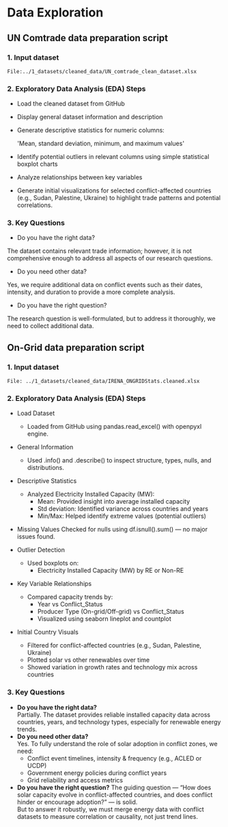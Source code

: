 # Data Exploration

<!-- markdownlint-disable MD031 MD033 MD004 MD009 MD013 MD045 MD024 -->

## UN Comtrade data preparation script

### 1. **Input dataset**  

    File:../1_datasets/cleaned_data/UN_comtrade_clean_dataset.xlsx

### 2. Exploratory Data Analysis (EDA) Steps

- Load the cleaned dataset from GitHub

- Display general dataset information and description

- Generate descriptive statistics for numeric columns:
  
   'Mean, standard deviation, minimum, and maximum values'

- Identify potential outliers in relevant columns using simple statistical
   boxplot charts

- Analyze relationships between key variables

- Generate initial visualizations for selected conflict-affected countries
  (e.g., Sudan, Palestine, Ukraine) to highlight trade patterns and potential correlations.

### 3. Key Questions

- Do you have the right data?

The dataset contains relevant trade information; however, it is not
 comprehensive enough to address all aspects of our research questions.

- Do you need other data?

Yes, we require additional data on conflict events such as their dates,
intensity, and duration to provide a more complete analysis.

- Do you have the right question?
  
The research question is well-formulated, but to address it thoroughly, we need
 to collect additional data.

## On-Grid data preparation script

### 1. Input dataset

    File: ../1_datasets/cleaned_data/IRENA_ONGRIDStats.cleaned.xlsx  

### 2. Exploratory Data Analysis (EDA) Steps

- Load Dataset
  - Loaded from GitHub using pandas.read_excel() with openpyxl engine.

- General Information
  - Used .info() and .describe() to inspect structure, types, nulls, and distributions.

- Descriptive Statistics
  - Analyzed Electricity Installed Capacity (MW):  
    - Mean: Provided insight into average installed capacity
    - Std deviation: Identified variance across countries and years
    - Min/Max: Helped identify extreme values (potential outliers)

- Missing Values
Checked for nulls using df.isnull().sum() — no major issues found.

- Outlier Detection
  - Used boxplots on:
    - Electricity Installed Capacity (MW) by RE or Non-RE

- Key Variable Relationships
  - Compared capacity trends by:
    - Year vs Conflict_Status
    - Producer Type (On-grid/Off-grid) vs Conflict_Status
    - Visualized using seaborn lineplot and countplot

- Initial Country Visuals
  - Filtered for conflict-affected countries (e.g., Sudan, Palestine, Ukraine)
  - Plotted solar vs other renewables over time
  - Showed variation in growth rates and technology mix across countries

### 3. Key Questions

- **Do you have the right data?**  
 Partially. The dataset provides reliable installed capacity data across countries, years, and technology types, especially for renewable energy trends.
- **Do you need other data?**  
 Yes. To fully understand the role of solar adoption in conflict zones, we need:
  - Conflict event timelines, intensity & frequency (e.g., ACLED or UCDP)
  - Government energy policies during conflict years
  - Grid reliability and access metrics
- **Do you have the right question?**
 The guiding question — “How does solar capacity evolve in conflict-affected countries, and does conflict hinder or encourage adoption?” — is solid.  
But to answer it robustly, we must merge energy data with conflict datasets to measure correlation or causality, not just trend lines.
